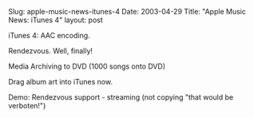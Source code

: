 Slug: apple-music-news-itunes-4
Date: 2003-04-29
Title: "Apple Music News: iTunes 4"
layout: post

iTunes 4: AAC encoding.

Rendezvous. Well, finally!

Media Archiving to DVD (1000 songs onto DVD)

Drag album art into iTunes now.

Demo: Rendezvous support - streaming (not copying &quot;that would be verboten!&quot;)
